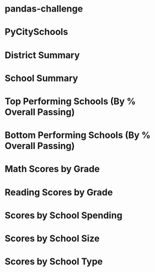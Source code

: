 # pandas-challenge

# PyCitySchools

# District Summary

# School Summary

# Top Performing Schools (By % Overall Passing)

# Bottom Performing Schools (By % Overall Passing)

# Math Scores by Grade

# Reading Scores by Grade

# Scores by School Spending

# Scores by School Size

# Scores by School Type